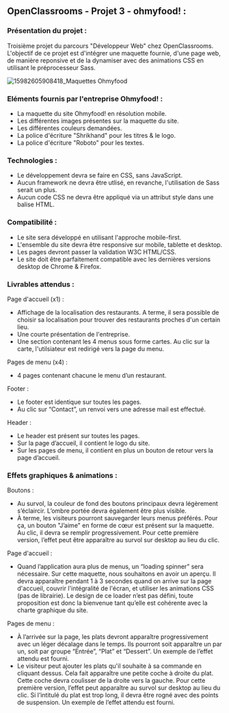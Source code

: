 ﻿## OpenClassrooms - Projet 3 - ohmyfood! :
 
### Présentation du projet : 

Troisième projet du parcours "Développeur Web" chez OpenClassrooms. L'objectif de ce projet est d'intégrer une maquette fournie, d'une page web, de manière reponsive et de la dynamiser avec des animations CSS en utilisant le préprocesseur Sass. 

![15982605908418_Maquettes Ohmyfood](https://user-images.githubusercontent.com/70963008/123450599-32b2cf00-d5dd-11eb-9212-373dc4190373.jpg)

### Eléments fournis par l'entreprise Ohmyfood! : 

- La maquette du site Ohmyfood! en résolution mobile.
- Les différentes images présentes sur la maquette du site.
- Les différentes couleurs demandées.
- La police d'écriture "Shrikhand" pour les titres & le logo.
- La police d'écriture "Roboto" pour les textes.

### Technologies : 

- Le développement devra se faire en CSS, sans JavaScript.
- Aucun framework ne devra être utlisé, en revanche, l'utilisation de Sass serait un plus. 
- Aucun code CSS ne devra être appliqué via un attribut style dans une balise HTML.

### Compatibilité :

- Le site sera développé en utilisant l'approche mobile-first.
- L'ensemble du site devra être responsive sur mobile, tablette et desktop. 
- Les pages devront passer la validation W3C HTML/CSS.
- Le site doit être parfaitement compatible avec les dernières versions desktop de Chrome & Firefox. 

### Livrables attendus :

Page d'accueil (x1) :
- Affichage de la localisation des restaurants. A terme, il sera possible de choisir sa localisation pour trouver des restaurants proches d'un certain lieu. 
- Une courte présentation de l'entreprise. 
- Une section contenant les 4 menus sous forme cartes. Au clic sur la carte, l'utilsiateur est redirigé vers la page du menu.

Pages de menu (x4) :
- 4 pages contenant chacune le menu d’un restaurant.

Footer :
- Le footer est identique sur toutes les pages.
- Au clic sur “Contact”, un renvoi vers une adresse mail est effectué.

Header : 
- Le header est présent sur toutes les pages.
- Sur la page d’accueil, il contient le logo du site.
- Sur les pages de menu, il contient en plus un bouton de retour vers la page d’accueil.

### Effets graphiques & animations :

Boutons : 
- Au survol, la couleur de fond des boutons principaux devra légèrement s’éclaircir. L’ombre portée devra également être plus visible.
- À terme, les visiteurs pourront sauvegarder leurs menus préférés. Pour ça, un bouton "J’aime" en forme de cœur est présent sur la maquette. Au clic, il devra se remplir progressivement. Pour cette première version, l’effet peut être apparaître au survol sur desktop au lieu du clic.

Page d'accueil : 
- Quand l’application aura plus de menus, un “loading spinner” sera nécessaire. Sur cette maquette, nous souhaitons en avoir un aperçu. Il devra apparaître pendant 1 à 3 secondes quand on arrive sur la page d'accueil, couvrir l'intégralité de l'écran, et utiliser les animations CSS (pas de librairie). Le design de ce loader n’est pas défini, toute proposition est donc la bienvenue tant qu’elle est cohérente avec la charte graphique du site.

Pages de menu : 
- À l’arrivée sur la page, les plats devront apparaître progressivement avec un léger décalage dans le temps. Ils pourront soit apparaître un par un, soit par groupe “Entrée”, “Plat” et “Dessert”. Un exemple de l’effet attendu est fourni.
- Le visiteur peut ajouter les plats qu'il souhaite à sa commande en cliquant dessus. Cela fait apparaître une petite coche à droite du plat. Cette coche devra coulisser de la droite vers la gauche. Pour cette première version, l’effet peut apparaître au survol sur desktop au lieu du clic. Si l’intitulé du plat est trop long, il devra être rogné avec des points de suspension. Un exemple de l’effet attendu est fourni.